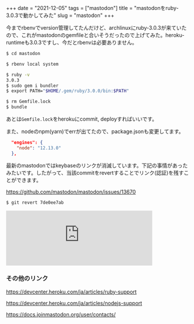 +++
date = "2021-12-05"
tags = ["mastodon"]
title = "mastodonをruby-3.0.3で動かしてみた"
slug = "mastodon"
+++

今までrbenvでversion管理してたんだけど、archlinuxにruby-3.0.3が来ていたので、これがmastodonのgemfileと合いそうだったので上げてみた。heroku-runtimeも3.0.3ですし、今だとrbenvは必要ありません。

```sh
$ cd mastodon

$ rbenv local system

$ ruby -v
3.0.3
$ sudo gem i bundler
$ export PATH="$HOME/.gem/ruby/3.0.0/bin:$PATH"

$ rm Gemfile.lock
$ bundle
```

あとは`Gemfile.lock`をherokuにcommit, deployすればいいです。


また、nodeのnpm(yarn)でerrが出てたので、package.jsonも変更してます。

```json:package.json
  "engines": {
    "node": "12.13.0"
  },
```

最新のmastodonではkeybaseのリンクが消滅しています。下記の事情があったみたいです。したがって、当該commitをrevertすることでリンク(認証)を残すことができます。

https://github.com/mastodon/mastodon/issues/13670

```sh
$ git revert 7de0ee7ab
```

<iframe src="https://mastodon.zunda.ninja/@zundan/107345100219354734/embed" class="mastodon-embed" style="max-width: 100%; border: 0" width="400" allowfullscreen="allowfullscreen"></iframe>

### その他のリンク

https://devcenter.heroku.com/ja/articles/ruby-support

https://devcenter.heroku.com/ja/articles/nodejs-support

https://docs.joinmastodon.org/user/contacts/

